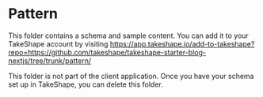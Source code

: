 # Pattern

This folder contains a schema and sample content. You can add it to your TakeShape account by visiting https://app.takeshape.io/add-to-takeshape?repo=https://github.com/takeshape/takeshape-starter-blog-nextjs/tree/trunk/pattern/

This folder is not part of the client application. Once you have your schema set up in TakeShape, you can delete this folder.
